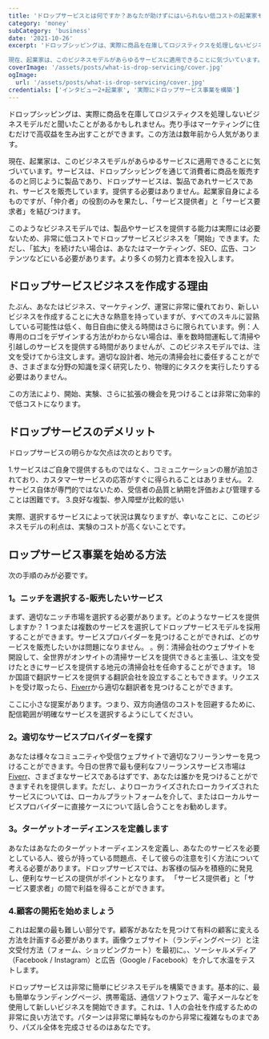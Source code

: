 ```yaml
---
title: 'ドロップサービスとは何ですか？あなたが助けずにはいられない低コストの起業家モデル'
category: 'money'
subCategory: 'business'
date: '2021-10-26'
excerpt: 'ドロップシッピングは、実際に商品を在庫してロジスティクスを処理しないビジネスモデルだと聞いたことがあるかもしれません。売り手はマーケティングに住むだけで高収益を生み出すことができます。この方法は数年前から人気があります。

現在、起業家は、このビジネスモデルがあらゆるサービスに適用できることに気づいています。サービスは、ドロップシッピングを通じて消費者に商品を販売するのと同じように製品であり、ドロップサービスは、製品であれサービスであれ、サービスを販売しています。提供する必要はありません。起業家自身によるものですが、「仲介者」の役割のみを果たし、「サービス提供者」と「サービス要求者」を結びつけます。'
coverImage: '/assets/posts/what-is-drop-servicing/cover.jpg'
ogImage:
  url: '/assets/posts/what-is-drop-servicing/cover.jpg'
credentials: ['インタビュー2+起業家', '実際にドロップサービス事業を構築']
---
```


ドロップシッピングは、実際に商品を在庫してロジスティクスを処理しないビジネスモデルだと聞いたことがあるかもしれません。売り手はマーケティングに住むだけで高収益を生み出すことができます。この方法は数年前から人気があります。

現在、起業家は、このビジネスモデルがあらゆるサービスに適用できることに気づいています。サービスは、ドロップシッピングを通じて消費者に商品を販売するのと同じように製品であり、ドロップサービスは、製品であれサービスであれ、サービスを販売しています。提供する必要はありません。起業家自身によるものですが、「仲介者」の役割のみを果たし、「サービス提供者」と「サービス要求者」を結びつけます。

このようなビジネスモデルでは、製品やサービスを提供する能力は実際には必要ないため、非常に低コストでドロップサービスビジネスを「開始」できます。ただし、「拡大」を続けたい場合は、あなたはマーケティング、SEO、広告、コンテンツなどにいる必要があります。より多くの努力と資本を投入します。

## ドロップサービスビジネスを作成する理由

たぶん、あなたはビジネス、マーケティング、運営に非常に優れており、新しいビジネスを作成することに大きな熱意を持っていますが、すべてのスキルに習熟している可能性は低く、毎日自由に使える時間はさらに限られています。例：人専用のロゴをデザインする方法がわからない場合は、車を数時間運転して清掃や引越しのサービスを提供する時間がありませんが、このビジネスモデルでは、注文を受けてから注文します。適切な設計者、地元の清掃会社に委任することができ、さまざまな分野の知識を深く研究したり、物理的にタスクを実行したりする必要はありません。

この方法により、開始、実験、さらに拡張の機会を見つけることは非常に効率的で低コストになります。

## ドロップサービスのデメリット

ドロップサービスの明らかな欠点は次のとおりです。

1.サービスはご自身で提供するものではなく、コミュニケーションの層が追加されており、カスタマーサービスの応答がすぐに得られることはありません。 2.サービス自体が専門的ではないため、受信者の品質と納期を評価および管理することは困難です。 3.良好な複製、参入障壁が比較的低い

実際、選択するサービスによって状況は異なりますが、幸いなことに、このビジネスモデルの利点は、実験のコストが高くないことです。

## ロップサービス事業を始める方法

次の手順のみが必要です。

### 1。ニッチを選択する-販売したいサービス

まず、適切なニッチ市場を選択する必要があります。どのようなサービスを提供しますか？ 1 つまたは複数のサービスを選択してドロップサービスモデルを採用することができます。サービスプロバイダーを見つけることができれば、どのサービスを販売したいかは問題になりません。 。例：清掃会社のウェブサイトを開設して、全世界がオンサイトの清掃サービスを提供できると主張し、注文を受けたときにサービスを提供する地元の清掃会社を任命することができます。 18 か国語で翻訳サービスを提供する翻訳会社を設立することもできます。リクエストを受け取ったら、[Fiverr](https://www.fiverr.com/)から適切な翻訳者を見つけることができます。

ここに小さな提案があります。つまり、双方向通信のコストを回避するために、配信範囲が明確なサービスを選択するようにしてください。

### 2。適切なサービスプロバイダーを探す

あなたは様々なコミュニティや受信ウェブサイトで適切なフリーランサーを見つけることができます。今日の世界で最も便利なフリーランスサービス市場は[Fiverr](https://www.fiverr.com/)、さまざまなサービスであるはずです、あなたは誰かを見つけることができますそれを提供します。ただし、よりローカライズされたローカライズされたサービスについては、ローカルプラットフォームを介して、またはローカルサービスプロバイダーに直接ケースについて話し合うことをお勧めします。

### 3。ターゲットオーディエンスを定義します

あなたはあなたのターゲットオーディエンスを定義し、あなたのサービスを必要としている人、彼らが持っている問題点、そして彼らの注意を引く方法について考える必要があります。ドロップサービスでは、お客様の悩みを積極的に発見し、便利なサービスの提供がポイントとなります。 「サービス提供者」と「サービス要求者」の間で利益を得ることができます。

### 4.顧客の開拓を始めましょう

これは起業の最も難しい部分です。顧客があなたを見つけて有料の顧客に変える方法を計画する必要があります。画像ウェブサイト（ランディングページ）と注文受付方法（フォーム、ショッピングカート）を最初に。、ソーシャルメディア（Facebook / Instagram）と広告（Google / Facebook）を介して水温をテストします。

ドロップサービスは非常に簡単にビジネスモデルを構築できます。基本的に、最も簡単なランディングページ、携帯電話、通信ソフトウェア、電子メールなどを使用して新しいビジネスを開始できます。これは、1 人の会社を作成するための非常に良い方法です。パターンは非常に単純なものから非常に複雑なものまであり、パズル全体を完成させるのはあなたです。
